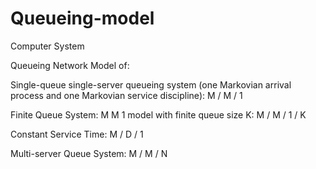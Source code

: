 # Queueing-model
Computer System

Queueing Network Model of:                                

Single-queue single-server queueing system (one Markovian arrival process and one Markovian service discipline):
M / M / 1

Finite Queue System:
M M 1 model with finite queue size K: M / M / 1 / K

Constant Service Time:
M / D / 1

Multi-server Queue System:
M / M / N
